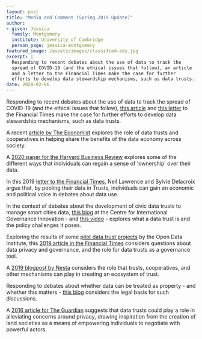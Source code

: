 ```yaml
---
layout: post
title: "Media and Comment (Spring 2019 Update)"
author:
- given: Jessica
  family: Montgomery
  institute: University of Cambridge
  person_page: jessica-montgomery  
featured_image: /assets/images/classified-ads.jpg
excerpt: |
  Responding to recent debates about the use of data to track the
  spread of COVID-19 (and the ethical issues that follow), an article
  and a letter to the Financial Times make the case for further
  efforts to develop data stewardship mechanisms, such as data trusts.
date: 2020-02-06
---
```



Responding to recent debates about the use of data to track the spread
of COVID-19 (and the ethical issues that follow), [this
article](https://www.ft.com/content/d6c877cc-6cfa-11ea-9bca-bf503995cd6f?shareType=nongift)
and [this
letter](https://www.ft.com/content/eaebfcb2-6e8d-11ea-9bca-bf503995cd6f?shareType=nongift)
to the Financial Times make the case for further efforts to develop
data stewardship mechanisms, such as data trusts.

A recent [article by The
Economist](https://www.economist.com/special-report/2020/02/20/who-will-benefit-most-from-the-data-economy)
explores the role of data trusts and cooperatives in helping share the
benefits of the data economy across society.

A [2020 paper for the Harvard Business
Review](https://hbr.org/2020/01/why-companies-make-it-so-hard-for-users-to-control-their-data)
explores some of the different ways that individuals can regain a sense
of 'ownership' over their data.

In this 2019 [letter to the Financial
Times](https://www.ft.com/content/33926828-16c0-11ea-9ee4-11f260415385),
Neil Lawrence and Sylvie Delacroix argue that, by pooling their data in
Trusts, individuals can gain an economic and political voice in debates
about data use.

In the context of debates about the development of civic data trusts to
manage smart cities data, [this
blog](https://www.cigionline.org/articles/reclaiming-data-trusts) at the
Centre for International Governance Innovation - and [this
video](https://www.cigionline.org/multimedia/data-trusts-defining-what-how-and-who-can-use-your-data) -
explores what a data trust is and the policy challenges it poses.

Exploring the results of some [pilot data trust
projects](https://theodi.org/article/odi-data-trusts-report/) by the
Open Data Institute, this [2019 article in the Financial
Times](https://www.ft.com/content/a683b8e4-a3ef-11e9-a282-2df48f366f7d)
considers questions about data privacy and governance, and the role for
data trusts as a governance tool.

A [2019 blogpost by
Nesta](https://www.nesta.org.uk/blog/new-ecosystem-trust/) considers the
role that trusts, cooperatives, and other mechanisms can play in
creating an ecosystem of trust.

Responding to debates about whether data can be treated as property -
and whether this matters - [this
blog](https://www.law.ox.ac.uk/research-and-subject-groups/property-law/blog/2019/10/data-trusts-and-defining-property)
considers the legal basis for such discussions.

A [2016 article for The
Guardian](https://www.theguardian.com/media-network/2016/jun/03/data-trusts-privacy-fears-feudalism-democracy)
suggests that data trusts could play a role in alleviating concerns
around privacy, drawing inspiration from the creation of land societies
as a means of empowering individuals to negotiate with powerful actors.
